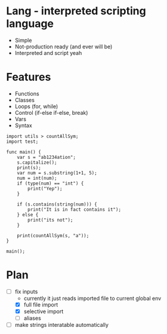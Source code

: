 # Lang - interpreted scripting language
- Simple
- Not-production ready (and ever will be)
- Interpreted and script yeah

# Features
- Functions
- Classes
- Loops (for, while)
- Control (if-else if-else, break)
- Vars
- Syntax
```
import utils > countAllSym;
import test;

func main() {
    var s = "ab1234ation";
    s.capitalize();
    print(s);
    var num = s.substring(1+1, 5);
    num = int(num);
    if (type(num) == "int") {
        print("Yep");
    }

    if (s.contains(string(num))) {
        print("It is in fact contains it");
    } else {
        print("its not");
    }

    print(countAllSym(s, "a"));
}

main();
```


# Plan
- [ ] fix inputs
    - currently it just reads imported file to current global env
    - [x] full file import
    - [x] selective import
    - [ ] aliases
- [ ] make strings interatable automatically
